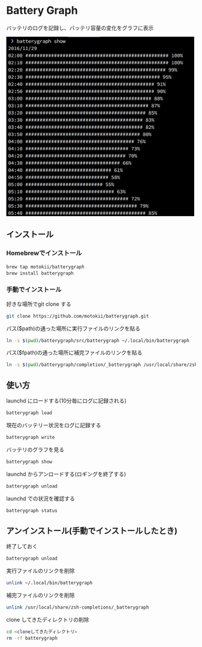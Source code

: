 # Battery Graph
バッテリのログを記録し、バッテリ容量の変化をグラフに表示

<img src=https://raw.githubusercontent.com/motokii/batterygraph/images/images/screenshot.png width=500px>

## インストール

### Homebrewでインストール

``` sh
brew tap motokii/batterygraph
brew install batterygraph
```

### 手動でインストール
好きな場所でgit clone する
``` sh
git clone https://github.com/motokii/batterygraph.git
```

パス($path)の通った場所に実行ファイルのリンクを貼る
``` sh
ln -s $(pwd)/batterygraph/src/batterygraph ~/.local/bin/batterygraph
```

パス($fpath)の通った場所に補完ファイルのリンクを貼る
``` sh
ln -s $(pwd)/batterygraph/completion/_batterygraph /usr/local/share/zsh-completions/_batterygraph
```

## 使い方

launchd にロードする(10分毎にログに記録される)
``` sh
batterygraph load
```

現在のバッテリー状況をログに記録する
``` sh
batterygraph write
```

バッテリのグラフを見る
``` sh
batterygraph show
```

launchd からアンロードする(ロギングを終了する)
``` sh
batterygraph unload
```

launchd での状況を確認する
``` sh
batterygraph status
```

## アンインストール(手動でインストールしたとき)

終了しておく
``` sh
batterygraph unload
```

実行ファイルのリンクを削除
``` sh
unlink ~/.local/bin/batterygraph
```

補完ファイルのリンクを削除
``` sh
unlink /usr/local/share/zsh-completions/_batterygraph
```

clone してきたディレクトリの削除
``` sh
cd <cloneしてきたディレクトリ>
rm -rf batterygraph
```

